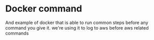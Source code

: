# Docker command 

And example of docker that is able to run common steps before any command you give it. we're using it to log to aws before aws related commands 
